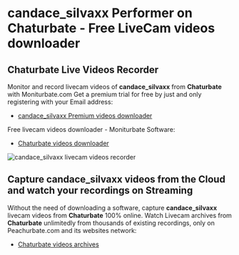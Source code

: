 # candace_silvaxx Performer on Chaturbate - Free LiveCam videos downloader

## Chaturbate Live Videos Recorder

Monitor and record livecam videos of **candace_silvaxx** from **Chaturbate** with Moniturbate.com
Get a premium trial for free by just and only registering with your Email address:
* [candace_silvaxx Premium videos downloader](https://moniturbate.com/request-demo-licence-key.html)

Free livecam videos downloader - Moniturbate Software:
* [Chaturbate videos downloader](https://moniturbate.com/moniturbate-download-software.html)

![candace_silvaxx livecam videos recorder](https://peachurnet.com/templates/moniturbate-software.png)


## Capture candace_silvaxx videos from the Cloud and watch your recordings on Streaming

Without the need of downloading a software, capture **candace_silvaxx** livecam videos from **Chaturbate** 100% online.
Watch Livecam archives from **Chaturbate** unlimitedly from thousands of existing recordings, only on Peachurbate.com and its websites network:
* [Chaturbate videos archives](https://peachurnet.com/)